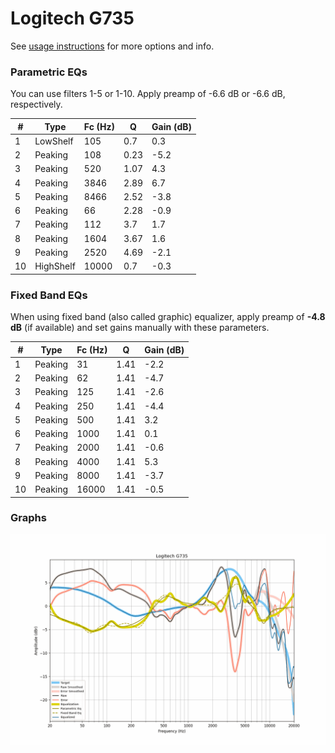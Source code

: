 # Logitech G735
See [usage instructions](https://github.com/jaakkopasanen/AutoEq#usage) for more options and info.

### Parametric EQs
You can use filters 1-5 or 1-10. Apply preamp of -6.6 dB or -6.6 dB, respectively.

|   # | Type      |   Fc (Hz) |    Q |   Gain (dB) |
|-----|-----------|-----------|------|-------------|
|   1 | LowShelf  |       105 | 0.7  |         0.3 |
|   2 | Peaking   |       108 | 0.23 |        -5.2 |
|   3 | Peaking   |       520 | 1.07 |         4.3 |
|   4 | Peaking   |      3846 | 2.89 |         6.7 |
|   5 | Peaking   |      8466 | 2.52 |        -3.8 |
|   6 | Peaking   |        66 | 2.28 |        -0.9 |
|   7 | Peaking   |       112 | 3.7  |         1.7 |
|   8 | Peaking   |      1604 | 3.67 |         1.6 |
|   9 | Peaking   |      2520 | 4.69 |        -2.1 |
|  10 | HighShelf |     10000 | 0.7  |        -0.3 |

### Fixed Band EQs
When using fixed band (also called graphic) equalizer, apply preamp of **-4.8 dB** (if available) and set gains manually with these parameters.

|   # | Type    |   Fc (Hz) |    Q |   Gain (dB) |
|-----|---------|-----------|------|-------------|
|   1 | Peaking |        31 | 1.41 |        -2.2 |
|   2 | Peaking |        62 | 1.41 |        -4.7 |
|   3 | Peaking |       125 | 1.41 |        -2.6 |
|   4 | Peaking |       250 | 1.41 |        -4.4 |
|   5 | Peaking |       500 | 1.41 |         3.2 |
|   6 | Peaking |      1000 | 1.41 |         0.1 |
|   7 | Peaking |      2000 | 1.41 |        -0.6 |
|   8 | Peaking |      4000 | 1.41 |         5.3 |
|   9 | Peaking |      8000 | 1.41 |        -3.7 |
|  10 | Peaking |     16000 | 1.41 |        -0.5 |

### Graphs
![](./Logitech%20G735.png)
